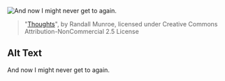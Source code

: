 ![And now I might never get to again.](https://imgs.xkcd.com/comics/thoughts.png)
> "[Thoughts](https://xkcd.com/275/)", by Randall Munroe, licensed under Creative Commons Attribution-NonCommercial 2.5 License

## Alt Text
And now I might never get to again.
